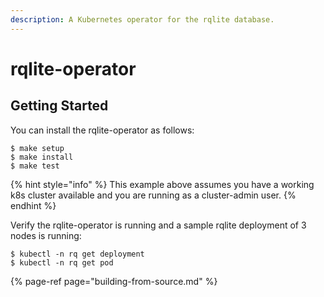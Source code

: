 ```yaml
---
description: A Kubernetes operator for the rqlite database.
---
```


# rqlite-operator

## Getting Started

You can install the rqlite-operator as follows:

```
$ make setup
$ make install
$ make test
```

{% hint style="info" %}
 This example above assumes you have a working k8s cluster available and you are running as a cluster-admin user.
{% endhint %}

Verify the rqlite-operator is running and a sample rqlite deployment of 3 nodes is running:

```text
$ kubectl -n rq get deployment
$ kubectl -n rq get pod
```

{% page-ref page="building-from-source.md" %}



